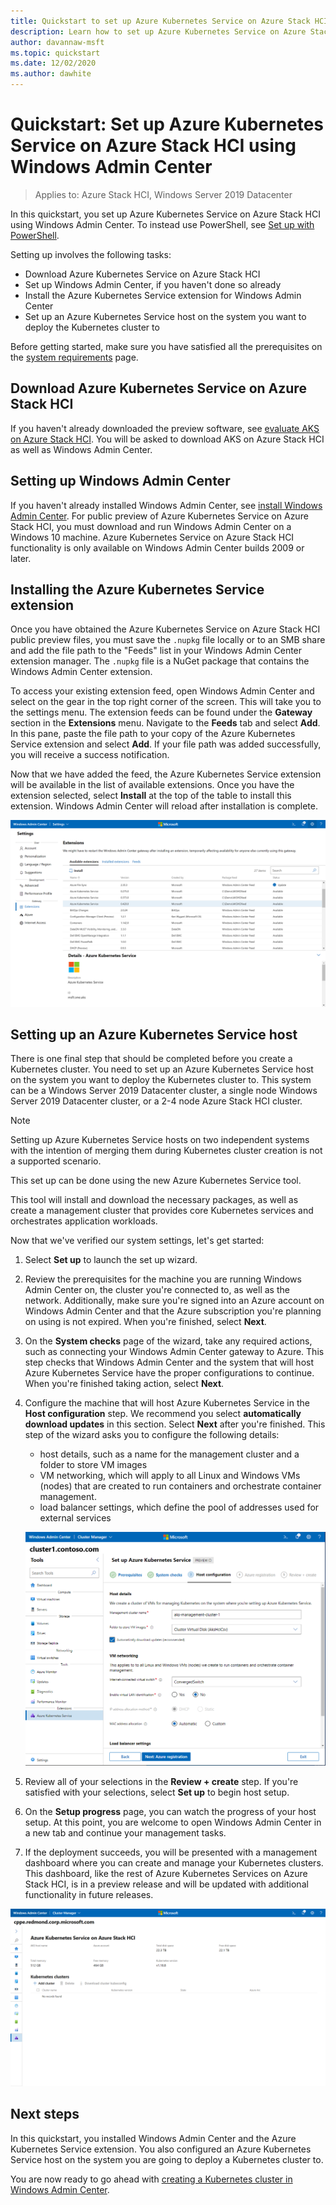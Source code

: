 ```yaml
---
title: Quickstart to set up Azure Kubernetes Service on Azure Stack HCI using Windows Admin Center
description: Learn how to set up Azure Kubernetes Service on Azure Stack HCI using Windows Admin Center
author: davannaw-msft
ms.topic: quickstart
ms.date: 12/02/2020
ms.author: dawhite
---
```

# Quickstart: Set up Azure Kubernetes Service on Azure Stack HCI using Windows Admin Center

> Applies to: Azure Stack HCI, Windows Server 2019 Datacenter

In this quickstart, you set up Azure Kubernetes Service on Azure Stack HCI using Windows Admin Center. To instead use PowerShell, see [Set up with PowerShell](setup-powershell.md).

Setting up involves the following tasks:

* Download Azure Kubernetes Service on Azure Stack HCI
* Set up Windows Admin Center, if you haven't done so already
* Install the Azure Kubernetes Service extension for Windows Admin Center
* Set up an Azure Kubernetes Service host on the system you want to deploy the Kubernetes cluster to

Before getting started, make sure you have satisfied all the prerequisites on the [system requirements](.\system-requirements.md) page.

## Download Azure Kubernetes Service on Azure Stack HCI

If you haven't already downloaded the preview software, see [evaluate AKS on Azure Stack HCI](https://aka.ms/AKS-HCI-Evaluate). You will be asked to download AKS on Azure Stack HCI as well as Windows Admin Center.

## Setting up Windows Admin Center

If you haven't already installed Windows Admin Center, see [install Windows Admin Center](/windows-server/manage/windows-admin-center/deploy/install). For public preview of Azure Kubernetes Service on Azure Stack HCI, you must download and run Windows Admin Center on a Windows 10 machine. Azure Kubernetes Service on Azure Stack HCI functionality is only available on Windows Admin Center builds 2009 or later.

## Installing the Azure Kubernetes Service extension

Once you have obtained the Azure Kubernetes Service on Azure Stack HCI public preview files, you must save the `.nupkg` file locally or to an SMB share and add the file path to the "Feeds" list in your Windows Admin Center extension manager. The `.nupkg` file is a NuGet package that contains the Windows Admin Center extension.

To access your existing extension feed, open Windows Admin Center and select on the gear in the top right corner of the screen. This will take you to the settings menu. The extension feeds can be found under the **Gateway** section in the **Extensions** menu. Navigate to the **Feeds** tab and select **Add**. In this pane, paste the file path to your copy of the Azure Kubernetes Service extension and select **Add**. If your file path was added successfully, you will receive a success notification. 

Now that we have added the feed, the Azure Kubernetes Service extension will be available in the list of available extensions. Once you have the extension selected, select **Install** at the top of the table to install this extension. Windows Admin Center will reload after installation is complete. 

[ ![View of the available extension list in Windows Admin Center extension manager.](.\media\setup\extension-manager.png) ](.\media\setup\extension-manager.png#lightbox)

## Setting up an Azure Kubernetes Service host

There is one final step that should be completed before you create a Kubernetes cluster. You need to set up an Azure Kubernetes Service host on the system you want to deploy the Kubernetes cluster to. This system can be a Windows Server 2019 Datacenter cluster, a single node Windows Server 2019 Datacenter cluster, or a 2-4 node Azure Stack HCI cluster. 

> [!NOTE] 
> Setting up Azure Kubernetes Service hosts on two independent systems with the intention of merging them during Kubernetes cluster creation is not a supported scenario. 

This set up can be done using the new Azure Kubernetes Service tool. 

This tool will install and download the necessary packages, as well as create a management cluster that provides core Kubernetes services and orchestrates application workloads. 


Now that we've verified our system settings, let's get started: 
1. Select **Set up** to launch the set up wizard.
2. Review the prerequisites for the machine you are running Windows Admin Center on, the cluster you're connected to, as well as the network. Additionally, make sure you're signed into an Azure account on Windows Admin Center and that the Azure subscription you're planning on using is not expired. When you're finished, select **Next**.
3. On the **System checks** page of the wizard, take any required actions, such as connecting your Windows Admin Center gateway to Azure. This step checks that Windows Admin Center and the system that will host Azure Kubernetes Service have the proper configurations to continue. When you're finished taking action, select **Next**.
4. Configure the machine that will host Azure Kubernetes Service in the **Host configuration** step. We recommend you select **automatically download updates** in this section. Select **Next** after you're finished. This step of the wizard asks you to configure the following details:
    * host details, such as a name for the management cluster and a folder to store VM images
    * VM networking, which will apply to all Linux and Windows VMs (nodes) that are created to run containers and orchestrate container management. 
    * load balancer settings, which define the pool of addresses used for external services

    ![Illustrates the Host configuration step of the Azure Kubernetes Service host wizard.](.\media\setup\host-configuration.png)

5. Review all of your selections in the **Review + create** step. If you're satisfied with your selections, select **Set up** to begin host setup. 
6. On the **Setup progress** page, you can watch the progress of your host setup. At this point, you are welcome to open Windows Admin Center in a new tab and continue your management tasks. 
7. If the deployment succeeds, you will be presented with a management dashboard where you can create and manage your Kubernetes clusters. This dashboard, like the rest of Azure Kubernetes Services on Azure Stack HCI, is in a preview release and will be updated with additional functionality in future releases. 
 
  ![Illustrates the Azure Kubernetes Services on Azure Stack HCI management dashboard.](.\media\setup\dashboard.png)
 
## Next steps

In this quickstart, you installed Windows Admin Center and the Azure Kubernetes Service extension. You also configured an Azure Kubernetes Service host on the system you are going to deploy a Kubernetes cluster to.

You are now ready to go ahead with [creating a Kubernetes cluster in Windows Admin Center](create-kubernetes-cluster.md).
